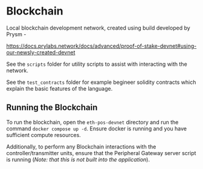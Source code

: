 # Blockchain

Local blockchain development network, created using build developed by Prysm -

https://docs.prylabs.network/docs/advanced/proof-of-stake-devnet#using-our-newsly-created-devnet

See the `scripts` folder for utility scripts to assist with interacting with the network.

See the `test_contracts` folder for example begineer solidity contracts which explain the basic features of the language.

## Running the Blockchain

To run the blockchain, open the `eth-pos-devnet` directory and run the command `docker compose up -d`. Ensure docker is running and you have sufficient compute resources.

Additionally, to perform any Blockchain interactions with the controller/transmitter units, ensure that the Peripheral Gateway server script is running (*Note: that this is not built into the application*).